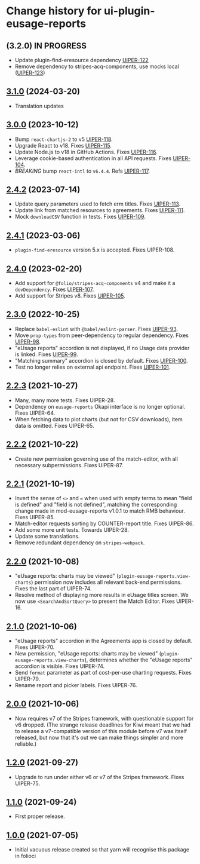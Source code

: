 # Change history for ui-plugin-eusage-reports

## (3.2.0) IN PROGRESS
* Update plugin-find-eresource dependency [UIPER-122](https://folio-org.atlassian.net/browse/UIPER-122)
* Remove dependency to stripes-acq-components, use mocks local ([UIPER-123](https://folio-org.atlassian.net/browse/UIPER-123))

## [3.1.0](https://github.com/folio-org/ui-plugin-eusage-reports/tree/v3.1.0) (2024-03-20)
* Translation updates

## [3.0.0](https://github.com/folio-org/ui-plugin-eusage-reports/tree/v3.0.0) (2023-10-12)
* Bump `react-chartjs-2` to v5 [UIPER-118](https://issues.folio.org/browse/UIPER-118).
* Upgrade React to v18. Fixes [UIPER-115](https://issues.folio.org/browse/UIPER-115).
* Update Node.js to v18 in GitHub Actions. Fixes [UIPER-116](https://issues.folio.org/browse/UIPER-116).
* Leverage cookie-based authentication in all API requests. Fixes [UIPER-104](https://issues.folio.org/browse/UIPER-104).
* *BREAKING* bump `react-intl` to `v6.4.4`. Refs [UIPER-117](https://issues.folio.org/browse/UIPER-117).

## [2.4.2](https://github.com/folio-org/ui-plugin-eusage-reports/tree/v2.4.2) (2023-07-14)

* Update query parameters used to fetch erm titles. Fixes [UIPER-113](https://issues.folio.org/browse/UIPER-113).
* Update link from matched resources to agreements. Fixes [UIPER-111](https://issues.folio.org/browse/UIPER-111).
* Mock `downloadCSV` function in tests. Fixes [UIPER-109](https://issues.folio.org/browse/UIPER-109).

## [2.4.1](https://github.com/folio-org/ui-plugin-eusage-reports/tree/v2.4.1) (2023-03-06)

* `plugin-find-eresource` version 5.x is accepted. Fixes UIPER-108.

## [2.4.0](https://github.com/folio-org/ui-plugin-eusage-reports/tree/v2.4.0) (2023-02-20)

* Add support for `@folio/stripes-acq-components` v4 and make it a `devDependency`. Fixes [UIPER-107](https://issues.folio.org/browse/UIPER-107).
* Add support for Stripes v8. Fixes [UIPER-105](https://issues.folio.org/browse/UIPER-105).

## [2.3.0](https://github.com/folio-org/ui-plugin-eusage-reports/tree/v2.3.0) (2022-10-25)

* Replace `babel-eslint` with `@babel/eslint-parser`. Fixes [UIPER-93](https://issues.folio.org/browse/UIPER-93).
* Move `prop-types` from peer-dependency to regular dependency. Fixes [UIPER-98](https://issues.folio.org/browse/UIPER-98).
* "eUsage reports" accordion is not displayed, if no Usage data provider is linked. Fixes [UIPER-99](https://issues.folio.org/browse/UIPER-99).
* "Matching summary" accordion is closed by default. Fixes [UIPER-100](https://issues.folio.org/browse/UIPER-100).
* Test no longer relies on external api endpoint. Fixes [UIPER-101](https://issues.folio.org/browse/UIPER-101).

## [2.2.3](https://github.com/folio-org/ui-plugin-eusage-reports/tree/v2.2.3) (2021-10-27)

* Many, many more tests. Fixes UIPER-28.
* Dependency on `eusage-reports` Okapi interface is no longer optional. Fixes UIPER-64.
* When fetching data to plot charts (but not for CSV downloads), item data is omitted. Fixes UIPER-65.

## [2.2.2](https://github.com/folio-org/ui-plugin-eusage-reports/tree/v2.2.2) (2021-10-22)

* Create new permission governing use of the match-editor, with all necessary subpermissions. Fixes UIPER-87.

## [2.2.1](https://github.com/folio-org/ui-plugin-eusage-reports/tree/v2.2.1) (2021-10-19)

* Invert the sense of `<>` and `=` when used with empty terms to mean "field is defined" and "field is not defined", matching the corresponding change made in mod-eusage-reports v1.0.1 to match RMB behaviour. Fixes UIPER-85.
* Match-editor requests sorting by COUNTER-report title. Fixes UIPER-86.
* Add some more unit tests. Towards UIPER-28.
* Update some translations.
* Remove redundant dependency on `stripes-webpack`.

## [2.2.0](https://github.com/folio-org/ui-plugin-eusage-reports/tree/v2.2.0) (2021-10-08)

* "eUsage reports: charts may be viewed" (`plugin-eusage-reports.view-charts`) permission now includes all relevant back-end permissions. Fixes the last part of UIPER-74.
* Resolve method of displaying more results in eUsage titles screen. We now use `<SearchAndSortQuery>` to present the Match Editor. Fixes UIPER-16.

## [2.1.0](https://github.com/folio-org/ui-plugin-eusage-reports/tree/v2.1.0) (2021-10-06)

* "eUsage reports" accordion in the Agreements app is closed by default. Fixes UIPER-70.
* New permission, "eUsage reports: charts may be viewed" (`plugin-eusage-reports.view-charts`), determines whether the "eUsage reports" accordion is visible. Fixes UIPER-74.
* Send `format` parameter as part of cost-per-use charting requests. Fixes UIPER-79.
* Rename report and picker labels. Fixes UIPER-76.

## [2.0.0](https://github.com/folio-org/ui-plugin-eusage-reports/tree/v2.0.0) (2021-10-06)

* Now requires v7 of the Stripes framework, with questionable support for v6 dropped. (The strange release deadlines for Kiwi meant that we had to release a v7-compatible version of this module before v7 was itself released, but now that it's out we can make things simpler and more reliable.)

## [1.2.0](https://github.com/folio-org/ui-plugin-eusage-reports/tree/v1.2.0) (2021-09-27)

* Upgrade to run under either v6 or v7 of the Stripes framework. Fixes UIPER-75.

## [1.1.0](https://github.com/folio-org/ui-plugin-eusage-reports/tree/v1.1.0) (2021-09-24)

* First proper release.

## [1.0.0](https://github.com/folio-org/ui-plugin-eusage-reports/tree/v1.0.0) (2021-07-05)

* Initial vacuous release created so that yarn will recognise this package in folioci

